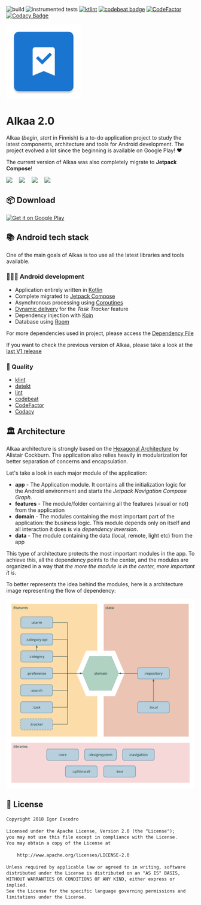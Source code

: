 ![build](https://github.com/igorescodro/alkaa/actions/workflows/build.yml/badge.svg)
![instrumented tests](https://github.com/igorescodro/alkaa/actions/workflows/android_tests.yml/badge.svg)
<a href="https://ktlint.github.io/"><img src="https://img.shields.io/badge/code%20style-%E2%9D%A4-FF4081.svg" alt="ktlint"></a>
<a href="https://codebeat.co/projects/github-com-igorescodro-alkaa-main"><img alt="codebeat badge" src="https://codebeat.co/badges/e742f8bf-2047-4a59-bdb4-14ed2b1d9d28" /></a>
[![CodeFactor](https://www.codefactor.io/repository/github/igorescodro/alkaa/badge/main)](https://www.codefactor.io/repository/github/igorescodro/alkaa/overview/main)
[![Codacy Badge](https://api.codacy.com/project/badge/Grade/d88ab7250f1a4e9fb0a96dec11a0c2cd)](https://www.codacy.com/manual/igorescodro/alkaa?utm_source=github.com&amp;utm_medium=referral&amp;utm_content=igorescodro/alkaa&amp;utm_campaign=Badge_Grade)

<img src="app/src/main/ic_launcher-web.png" width="200">

# Alkaa 2.0

Alkaa (_begin_, _start_ in Finnish) is a to-do application project to study the latest components,
architecture and tools for Android development. The project evolved a lot since the beginning is
available on Google Play! :heart:

The current version of Alkaa was also completely migrate to **Jetpack Compose**!


<img src="https://play-lh.googleusercontent.com/tzN8wqrM0YpcCbsFP9ttzln48nf2bz8EUcUtrAjf2v7YheAz3SNg5Xz36zJVuVjghBY=w1920-h995" width="200">  <img src="https://play-lh.googleusercontent.com/_W5kBODa9LQVTp0T0eviIWs-ajD3yiX-VdJKwogMGQpBI2eUrjThwvI1TNzyggQSlLA=w1920-h995" width="200">  <img src="https://play-lh.googleusercontent.com/mkhrcsfHAK8pPEKkUIMaq0FWYD8MYR6oYzhDB8l2jtX6XQXcUneed1TRWXAhtt_YMcA=w1920-h995" width="200">  <img src="https://play-lh.googleusercontent.com/041NuKD-ODmBsEMW9sgzIL6cWf4RRDPV_uVOkCo031YY8vTImw-uEdv6bU_buxBTr9MR=w1920-h995" width="200"> 

## 📦 Download

<a href='https://play.google.com/store/apps/details?id=com.escodro.alkaa'><img alt='Get it on Google Play' src='https://play.google.com/intl/en_us/badges/images/generic/en_badge_web_generic.png' width=240/></a>

## 📚 Android tech stack

One of the main goals of Alkaa is too use all the latest libraries and tools available.

### 🧑🏻‍💻 Android development

- Application entirely written in [Kotlin](https://kotlinlang.org)
- Complete migrated to [Jetpack Compose](https://developer.android.com/jetpack/compose)
- Asynchronous processing using [Coroutines](https://kotlin.github.io/kotlinx.coroutines/)
- [Dynamic delivery](https://developer.android.com/guide/playcore/feature-delivery) for the _Task
  Tracker_ feature
- Dependency injection with [Koin](https://insert-koin.io)
- Database using [Room](https://developer.android.com/topic/libraries/architecture/room)

For more dependencies used in project, please access the
[Dependency File](https://github.com/igorescodro/alkaa/blob/main/buildSrc/src/main/java/Dependencies.kt)

If you want to check the previous version of Alkaa, please take a look at
the [last V1 release](https://github.com/igorescodro/alkaa/tree/v1.7.0)

### 🧪 Quality

- [klint](https://github.com/shyiko/ktlint)
- [detekt](https://github.com/arturbosch/detekt)
- [lint](https://developer.android.com/studio/write/lint)
- [codebeat](https://codebeat.co)
- [CodeFactor](https://www.codefactor.io/)
- [Codacy](http://codacy.com)

## 🏛 Architecture

Alkaa architecture is strongly based on
the [Hexagonal Architecture](https://alistair.cockburn.us/hexagonal-architecture/) by Alistair
Cockburn. The application also relies heavily in modularization for better separation of concerns
and encapsulation.

Let's take a look in each major module of the application:

* **app** - The Application module. It contains all the initialization logic for the Android
  environment and starts the _Jetpack Navigation Compose Graph_.
* **features** - The module/folder containing all the features (visual or not) from the application
* **domain** - The modules containing the most important part of the application: the business
  logic. This module depends only on itself and all interaction it does is via _dependency
  inversion_.
* **data** - The module containing the data (local, remote, light etc) from the app

This type of architecture protects the most important modules in the app. To achieve this, all the
dependency points to the center, and the modules are organized in a way that
_the more the module is in the center, more important it is_.

To better represents the idea behind the modules, here is a architecture image representing the flow
of dependency:

![Alkaa Architecture](assets/alkaa-2-0-architecture.png)

## 📃 License

```
Copyright 2018 Igor Escodro

Licensed under the Apache License, Version 2.0 (the "License");
you may not use this file except in compliance with the License.
You may obtain a copy of the License at

    http://www.apache.org/licenses/LICENSE-2.0

Unless required by applicable law or agreed to in writing, software
distributed under the License is distributed on an "AS IS" BASIS,
WITHOUT WARRANTIES OR CONDITIONS OF ANY KIND, either express or implied.
See the License for the specific language governing permissions and
limitations under the License.
```

